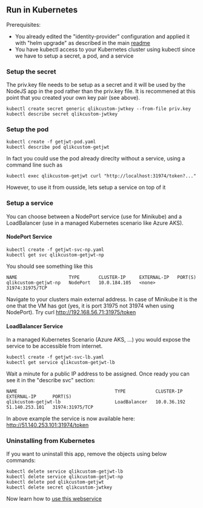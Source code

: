 
## Run in Kubernetes
Prerequisites:
 - You already edited the "identity-provider" configuration and applied it with "helm upgrade" as described in the main <a href="https://github.com/ChristofSchwarz/qs_on_Kubernetes/blob/master/jwtcreate/readme.md">readme</a>
 - You have kubectl access to your Kubernetes cluster using kubectl since we have to setup a secret, a pod, and a service


### Setup the secret
The priv.key file needs to be setup as a secret and it will be used by the NodeJS app in the pod rather than the priv.key file. It is recommened at this point that you created your own key pair (see above).
```
kubectl create secret generic qlikcustom-jwtkey --from-file priv.key
kubectl describe secret qlikcustom-jwtkey
```
### Setup the pod
```
kubectl create -f getjwt-pod.yaml
kubectl describe pod qlikcustom-getjwt
```
In fact you could use the pod already direclty without a service, using a command line such as
```
kubectl exec qlikcustom-getjwt curl "http://localhost:31974/token?..."
```
However, to use it from ousside, lets setup a service on top of it

### Setup a service

You can choose between a NodePort service (use for Minikube) and a LoadBalancer (use in a managed Kubernetes scenario like Azure AKS).

#### NodePort Service
```
kubectl create -f getjwt-svc-np.yaml
kubectl get svc qlikcustom-getjwt-np
```
You should see something like this
```
NAME                   TYPE       CLUSTER-IP     EXTERNAL-IP   PORT(S)         
qlikcustom-getjwt-np   NodePort   10.0.184.105   <none>        31974:31975/TCP 
```
Navigate to your clusters main external address. In case of Minikube it is the one that the VM has got (yes, it is port 31975 not 31974 when using NodePort). Try curl http://192.168.56.71:31975/token

#### LoadBalancer Service
In a managed Kubernetes Scenario (Azure AKS, ...) you would expose the service to be accessible from internet.
```
kubectl create -f getjwt-svc-lb.yaml
kubectl get service qlikcustom-getjwt-lb
```
Wait a minute for a public IP address to be assigned. Once ready you can see it in the "describe svc" section:
```
NAME                                    TYPE           CLUSTER-IP     EXTERNAL-IP      PORT(S)
qlikcustom-getjwt-lb                    LoadBalancer   10.0.36.192    51.140.253.101   31974:31975/TCP
```
In above example the service is now available here: http://51.140.253.101:31974/token 

### Uninstalling from Kubernetes
If you want to uninstall this app, remove the objects using below commands:
```
kubectl delete service qlikcustom-getjwt-lb
kubectl delete service qlikcustom-getjwt-np
kubectl delete pod qlikcustom-getjwt
kubectl delete secret qlikcustom-jwtkey
```
Now learn how to <a href="https://github.com/ChristofSchwarz/qs_on_Kubernetes/blob/master/jwtcreate/readme/webservice.md">use this webservice</a>

